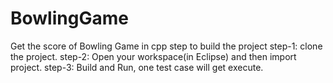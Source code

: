 # BowlingGame
Get the score of Bowling Game in cpp
step to build the project
step-1: clone the project.
step-2: Open your workspace(in Eclipse) and then import project.
step-3: Build and Run, one test case will get execute.  
